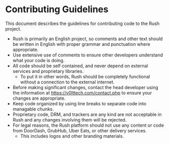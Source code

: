# Contributing Guidelines

This document describes the guidelines for contributing code to the Rush project.

- Rush is primarily an English project, so comments and other text should be written in English with proper grammar and punctuation where appropriate.
- Use extensive use of comments to ensure other developers understand what your code is doing.
- All code should be self contained, and never depend on external services and proprietary libraries.
    - To put it in other words, Rush should be completely functional without a connection to the external internet.
- Before making significant changes, contact the head developer using the information at <https://v0lttech.com/contact.php> to ensure your changes are appropriate.
- Keep code organized by using line breaks to separate code into managable chunks.
- Proprietary code, DRM, and trackers are any kind are not acceptable in Rush and any changes involving them will be rejected.
- For legal reasons, the Rush platform should not use any content or code from DoorDash, GrubHub, Uber Eats, or other delivery services.
    - This includes logos and other branding materials.
